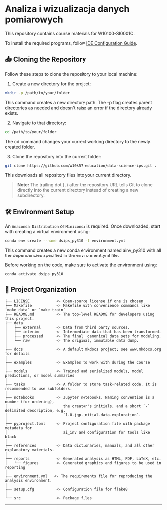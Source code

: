 # Analiza i wizualizacja danych pomiarowych

This repository contains course materials for W10100-SI0001C.  

To install the required programs, follow [IDE Configuration Guide](/docs/ide_configuration.md).

## 📥 Cloning the Repository 

Follow these steps to clone the repository to your local machine:

1. Create a new directory for the project:
```bash
mkdir -p /path/to/your/folder
```
This command creates a new directory path. The -p flag creates parent directories as needed and doesn't raise an error if the directory already exists.

2. Navigate to that directory:
```bash
cd /path/to/your/folder
```
The cd command changes your current working directory to the newly created folder.

3. Clone the repository into the current folder:
```bash
git clone https://github.com/w10k57-education/data-science-ips.git .
```
This downloads all repository files into your current directory.
> **Note:** The trailing dot (`.`) after the repository URL tells Git to clone directly into the current directory instead of creating a new subdirectory.

## 🛠️ Environment Setup 
An `Anaconda Distribution` or `Miniconda` is required. Once downloaded, start with creating a virtual environment using:

```Bash
conda env create --name dsips_py310 -f environment.yml
```
This command creates a new conda environment named ainv_py310 with all the dependencies specified in the environment.yml file.

Before working on the code, make sure to activate the environment using:

```Bash
conda activate dsips_py310
```

## 📂 Project Organization

```
├── LICENSE            <- Open-source license if one is chosen
├── Makefile           <- Makefile with convenience commands like `make data` or `make train`
├── README.md          <- The top-level README for developers using this project.
├── data
│   ├── external       <- Data from third party sources.
│   ├── interim        <- Intermediate data that has been transformed.
│   ├── processed      <- The final, canonical data sets for modeling.
│   └── raw            <- The original, immutable data dump.
│
├── docs               <- A default mkdocs project; see www.mkdocs.org for details
│
├── examples           <- Examples to work with during the course
│
├── models             <- Trained and serialized models, model predictions, or model summaries
│
├── tasks              <- A folder to store task-related code. It is recommended to use subfolders.
│
├── notebooks          <- Jupyter notebooks. Naming convention is a number (for ordering),
│                         the creator's initials, and a short `-` delimited description, e.g.
│                         `1.0-jqp-initial-data-exploration`.
│
├── pyproject.toml     <- Project configuration file with package metadata for 
│                         ai_inv and configuration for tools like black
│
├── references         <- Data dictionaries, manuals, and all other explanatory materials.
│
├── reports            <- Generated analysis as HTML, PDF, LaTeX, etc.
│   └── figures        <- Generated graphics and figures to be used in reporting
│
├── environment.yml   <- The requirements file for reproducing the analysis environment.
│
├── setup.cfg          <- Configuration file for flake8
│
└── src                <- Package files
```
--------

